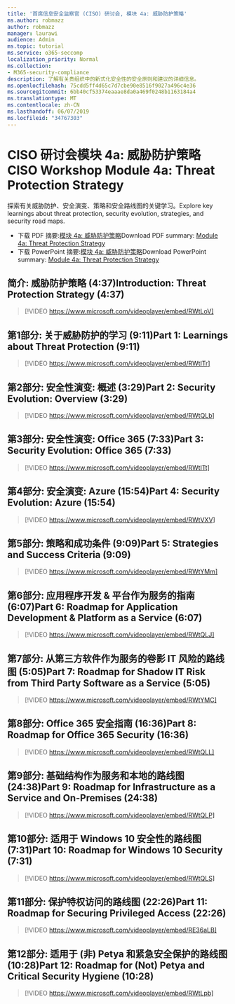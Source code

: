 ```yaml
---
title: '首席信息安全监察官 (CISO) 研讨会, 模块 4a: 威胁防护策略'
ms.author: robmazz
author: robmazz
manager: laurawi
audience: Admin
ms.topic: tutorial
ms.service: o365-seccomp
localization_priority: Normal
ms.collection:
- M365-security-compliance
description: 了解有关贵组织中的新式化安全性的安全原则和建议的详细信息。
ms.openlocfilehash: 75cdd5ff4d65c7d7cbe90e8516f9027a496c4e36
ms.sourcegitcommit: 6bb40cf53374eaaae8da0a469f0248b1163184a4
ms.translationtype: MT
ms.contentlocale: zh-CN
ms.lasthandoff: 06/07/2019
ms.locfileid: "34767303"
---
```

# <a name="ciso-workshop-module-4a-threat-protection-strategy"></a><span data-ttu-id="a3544-103">CISO 研讨会模块 4a: 威胁防护策略</span><span class="sxs-lookup"><span data-stu-id="a3544-103">CISO Workshop Module 4a: Threat Protection Strategy</span></span>

<span data-ttu-id="a3544-104">探索有关威胁防护、安全演变、策略和安全路线图的关键学习。</span><span class="sxs-lookup"><span data-stu-id="a3544-104">Explore key learnings about threat protection, security evolution, strategies, and security road maps.</span></span>

- <span data-ttu-id="a3544-105">下载 PDF 摘要:[模块 4a: 威胁防护策略](media/ciso-workshop-4a-threat-protection.pdf)</span><span class="sxs-lookup"><span data-stu-id="a3544-105">Download PDF summary: [Module 4a: Threat Protection Strategy](media/ciso-workshop-4a-threat-protection.pdf)</span></span>
- <span data-ttu-id="a3544-106">下载 PowerPoint 摘要:[模块 4a: 威胁防护策略](https://docs.microsoft.com/office365/securitycompliance/media/ciso-workshop-4a-threat-protection.pptx)</span><span class="sxs-lookup"><span data-stu-id="a3544-106">Download PowerPoint summary: [Module 4a: Threat Protection Strategy](https://docs.microsoft.com/office365/securitycompliance/media/ciso-workshop-4a-threat-protection.pptx)</span></span>

## <a name="introduction-threat-protection-strategy-437"></a><span data-ttu-id="a3544-107">简介: 威胁防护策略 (4:37)</span><span class="sxs-lookup"><span data-stu-id="a3544-107">Introduction: Threat Protection Strategy (4:37)</span></span>

> [!VIDEO https://www.microsoft.com/videoplayer/embed/RWtLoV]

## <a name="part-1-learnings-about-threat-protection-911"></a><span data-ttu-id="a3544-108">第1部分: 关于威胁防护的学习 (9:11)</span><span class="sxs-lookup"><span data-stu-id="a3544-108">Part 1: Learnings about Threat Protection (9:11)</span></span>

> [!VIDEO https://www.microsoft.com/videoplayer/embed/RWtITr]

## <a name="part-2-security-evolution-overview-329"></a><span data-ttu-id="a3544-109">第2部分: 安全性演变: 概述 (3:29)</span><span class="sxs-lookup"><span data-stu-id="a3544-109">Part 2: Security Evolution: Overview (3:29)</span></span>

> [!VIDEO https://www.microsoft.com/videoplayer/embed/RWtQLb]

## <a name="part-3-security-evolution-office-365-733"></a><span data-ttu-id="a3544-110">第3部分: 安全性演变: Office 365 (7:33)</span><span class="sxs-lookup"><span data-stu-id="a3544-110">Part 3: Security Evolution: Office 365 (7:33)</span></span>

> [!VIDEO https://www.microsoft.com/videoplayer/embed/RWtITt]

## <a name="part-4-security-evolution-azure-1554"></a><span data-ttu-id="a3544-111">第4部分: 安全演变: Azure (15:54)</span><span class="sxs-lookup"><span data-stu-id="a3544-111">Part 4: Security Evolution: Azure (15:54)</span></span>

> [!VIDEO https://www.microsoft.com/videoplayer/embed/RWtVXV]

## <a name="part-5-strategies-and-success-criteria-909"></a><span data-ttu-id="a3544-112">第5部分: 策略和成功条件 (9:09)</span><span class="sxs-lookup"><span data-stu-id="a3544-112">Part 5: Strategies and Success Criteria (9:09)</span></span>

> [!VIDEO https://www.microsoft.com/videoplayer/embed/RWtYMm]

## <a name="part-6-roadmap-for-application-development--platform-as-a-service-607"></a><span data-ttu-id="a3544-113">第6部分: 应用程序开发 & 平台作为服务的指南 (6:07)</span><span class="sxs-lookup"><span data-stu-id="a3544-113">Part 6: Roadmap for Application Development & Platform as a Service (6:07)</span></span>

> [!VIDEO https://www.microsoft.com/videoplayer/embed/RWtQLJ]

## <a name="part-7-roadmap-for-shadow-it-risk-from-third-party-software-as-a-service-505"></a><span data-ttu-id="a3544-114">第7部分: 从第三方软件作为服务的卷影 IT 风险的路线图 (5:05)</span><span class="sxs-lookup"><span data-stu-id="a3544-114">Part 7: Roadmap for Shadow IT Risk from Third Party Software as a Service (5:05)</span></span>

> [!VIDEO https://www.microsoft.com/videoplayer/embed/RWtYMC]

## <a name="part-8-roadmap-for-office-365-security-1636"></a><span data-ttu-id="a3544-115">第8部分: Office 365 安全指南 (16:36)</span><span class="sxs-lookup"><span data-stu-id="a3544-115">Part 8: Roadmap for Office 365 Security (16:36)</span></span>

> [!VIDEO https://www.microsoft.com/videoplayer/embed/RWtQLL]

## <a name="part-9-roadmap-for-infrastructure-as-a-service-and-on-premises-2438"></a><span data-ttu-id="a3544-116">第9部分: 基础结构作为服务和本地的路线图 (24:38)</span><span class="sxs-lookup"><span data-stu-id="a3544-116">Part 9: Roadmap for Infrastructure as a Service and On-Premises (24:38)</span></span>

> [!VIDEO https://www.microsoft.com/videoplayer/embed/RWtQLP]

## <a name="part-10-roadmap-for-windows-10-security-731"></a><span data-ttu-id="a3544-117">第10部分: 适用于 Windows 10 安全性的路线图 (7:31)</span><span class="sxs-lookup"><span data-stu-id="a3544-117">Part 10: Roadmap for Windows 10 Security (7:31)</span></span>

> [!VIDEO https://www.microsoft.com/videoplayer/embed/RWtQLS]

## <a name="part-11-roadmap-for-securing-privileged-access-2226"></a><span data-ttu-id="a3544-118">第11部分: 保护特权访问的路线图 (22:26)</span><span class="sxs-lookup"><span data-stu-id="a3544-118">Part 11: Roadmap for Securing Privileged Access (22:26)</span></span>

> [!VIDEO https://www.microsoft.com/videoplayer/embed/RE36aLB]

## <a name="part-12-roadmap-for-not-petya-and-critical-security-hygiene-1028"></a><span data-ttu-id="a3544-119">第12部分: 适用于 (非) Petya 和紧急安全保护的路线图 (10:28)</span><span class="sxs-lookup"><span data-stu-id="a3544-119">Part 12: Roadmap for (Not) Petya and Critical Security Hygiene (10:28)</span></span>

> [!VIDEO https://www.microsoft.com/videoplayer/embed/RWtLpb]